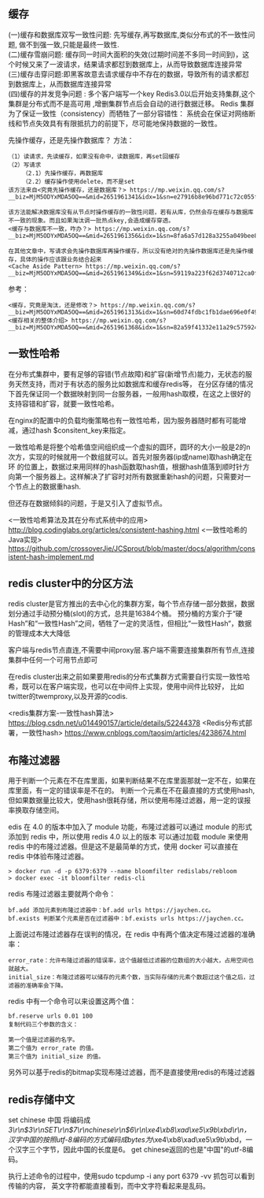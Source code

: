 ## 缓存
(一)缓存和数据库双写一致性问题: 先写缓存,再写数据库,类似分布式的不一致性问题, 做不到强一致,只能是最终一致性.        
(二)缓存雪崩问题: 缓存同一时间大面积的失效(过期时间差不多同一时间到)，这个时候又来了一波请求，结果请求都怼到数据库上，从而导致数据库连接异常
(三)缓存击穿问题:即黑客故意去请求缓存中不存在的数据，导致所有的请求都怼到数据库上，从而数据库连接异常    
(四)缓存的并发竞争问题 : 多个客户端写一个key
Redis3.0以后开始支持集群,这个集群是分布式而不是高可用 ,增删集群节点后会自动的进行数据迁移。
Redis 集群为了保证一致性（consistency）而牺牲了一部分容错性： 系统会在保证对网络断线和节点失效具有有限抵抗力的前提下，尽可能地保持数据的一致性。



先操作缓存，还是先操作数据库？
方法：
    
    （1）读请求，先读缓存，如果没有命中，读数据库，再set回缓存
    （2）写请求
        （2.1）先操作缓存，再数据库
        （2.2）缓存操作使用delete，而不是set
    该方法来自<究竟先操作缓存，还是数据库？> https://mp.weixin.qq.com/s?__biz=MjM5ODYxMDA5OQ==&mid=2651961341&idx=1&sn=e27916b8e96bd771c72c055f1f53e5be&chksm=bd2d02218a5a8b37ecffd78d20b65501645ac07c7ba2eb65b7e501a3eb9de023febe63bfdb36&scene=21#wechat_redirect
    
    该方法能解决数据库没有从节点时操作缓存的一致性问题，若有从库，仍然会存在缓存与数据库不一致的现象。而且如果淘汰调一批热点key,会造成缓存穿透。
    <缓存与数据库不一致，咋办？> https://mp.weixin.qq.com/s?__biz=MjM5ODYxMDA5OQ==&mid=2651961356&idx=1&sn=8fa6a57d128a3255a049bee868a7a917&chksm=bd2d0dd08a5a84c62c1ac1d90b9f4c11915c9e6780759d167da5343c43445759bce0f16de395&scene=21#wechat_redirect
    
    在其他文章中，写请求会先操作数据库再操作缓存，所以没有绝对的先操作数据库还是先操作缓存，具体的操作应该跟业务结合起来
    <Cache Aside Pattern> https://mp.weixin.qq.com/s?__biz=MjM5ODYxMDA5OQ==&mid=2651961349&idx=1&sn=59119a223f62d3740712ca0f62064f04&chksm=bd2d0dd98a5a84cf94d75e8e84ad7fe35fd040dfe02fe49db8dd64127c548aa194d2d169e149&scene=21#wechat_redirect
    
参考：
    
    <缓存，究竟是淘汰，还是修改？> https://mp.weixin.qq.com/s?__biz=MjM5ODYxMDA5OQ==&mid=2651961313&idx=1&sn=60d74fdbc1fb1dae696e0f4997c09f21&chksm=bd2d023d8a5a8b2bba2f8a3807492771a442495d27323d8dbfae670508fd0c46780308a9280d&scene=21#wechat_redirect
    <缓存相关的整体介绍> https://mp.weixin.qq.com/s?__biz=MjM5ODYxMDA5OQ==&mid=2651961368&idx=1&sn=82a59f41332e11a29c5759248bc1ba17&chksm=bd2d0dc48a5a84d293f5999760b994cee9b7e20e240c04d0ed442e139f84ebacf608d51f4342&scene=21#wechat_redirect


## 一致性哈希
在分布式集群中，要有足够的容错(节点故障)和扩容(新增节点)能力，无状态的服务天然支持，而对于有状态的服务比如数据库和缓存redis等，
在分区存储的情况下首先保证同一个数据映射到同一台服务器，一般用hash取模，在这之上很好的支持容错和扩容，就要一致性哈希。

在nginx的配置中的负载均衡策略也有一致性哈希，因为服务器随时都有可能增减，通过hash $consitent_key来指定。

一致性哈希是将整个哈希值空间组织成一个虚拟的圆环，圆环的大小一般是2的n次方，实现的时候就用一个数组就可以。首先对服务器(ip或name)取hash确定在环
的位置上，数据过来用同样的hash函数取hash值，根据hash值落到顺时针方向第一个服务器上。这样解决了扩容时对所有数据重新hash的问题，只需要对一个节点上的数据重hash.

但还存在数据倾斜的问题，于是又引入了虚拟节点。

<一致性哈希算法及其在分布式系统中的应用> http://blog.codinglabs.org/articles/consistent-hashing.html
<一致性哈希的Java实现> https://github.com/crossoverJie/JCSprout/blob/master/docs/algorithm/consistent-hash-implement.md


## redis cluster中的分区方法
redis cluster是官方推出的去中心化的集群方案，每个节点存储一部分数据，数据划分通过手动预分桶(slot)的方式，总共是16384个桶。
预分桶的方案介于“硬Hash”和“一致性Hash”之间，牺牲了一定的灵活性，但相比“一致性Hash“，数据的管理成本大大降低

客户端与redis节点直连,不需要中间proxy层.客户端不需要连接集群所有节点,连接集群中任何一个可用节点即可

在redis cluster出来之前如果要用redis的分布式集群方式需要自行实现一致性哈希，既可以在客户端实现，也可以在中间件上实现，使用中间件比较好，
比如twitter的twemproxy,以及开源的codis.

<redis集群方案-一致性hash算法> https://blog.csdn.net/u014490157/article/details/52244378
<Redis分布式部署，一致性hash> https://www.cnblogs.com/taosim/articles/4238674.html

## 布隆过滤器
用于判断一个元素在不在库里面，如果判断结果不在库里面那就一定不在，如果在库里面，有一定的错误率是不在的。
判断一个元素在不在最直接的方式使用hash,但如果数据量比较大，使用hash很耗存储，所以使用布隆过滤器，用一定的误报率换取存储空间。

edis 在 4.0 的版本中加入了 module 功能，布隆过滤器可以通过 module 的形式添加到 redis 中，所以使用 redis 4.0 以上的版本
可以通过加载 module 来使用 redis 中的布隆过滤器。但是这不是最简单的方式，使用 docker 可以直接在 redis 中体验布隆过滤器。

    > docker run -d -p 6379:6379 --name bloomfilter redislabs/rebloom
    > docker exec -it bloomfilter redis-cli
    
redis 布隆过滤器主要就两个命令：

    bf.add 添加元素到布隆过滤器中：bf.add urls https://jaychen.cc。
    bf.exists 判断某个元素是否在过滤器中：bf.exists urls https://jaychen.cc。

上面说过布隆过滤器存在误判的情况，在 redis 中有两个值决定布隆过滤器的准确率：

    error_rate：允许布隆过滤器的错误率，这个值越低过滤器的位数组的大小越大，占用空间也就越大。
    initial_size：布隆过滤器可以储存的元素个数，当实际存储的元素个数超过这个值之后，过滤器的准确率会下降。

redis 中有一个命令可以来设置这两个值：

    bf.reserve urls 0.01 100
    复制代码三个参数的含义：
    
    第一个值是过滤器的名字。
    第二个值为 error_rate 的值。
    第三个值为 initial_size 的值。

另外可以基于redis的bitmap实现布隆过滤器，而不是直接使用redis的布隆过滤器


## redis存储中文
set chinese 中国 将编码成*3\r\n$3\r\nSET\r\n$7\r\nchinese\r\n$6\r\n\xe4\xb8\xad\xe5\x9b\xbd\r\n，
汉字中国的按照utf-8编码的方式编码成bytes为*\xe4\xb8\xad\xe5\x9b\xbd，一个汉字三个字节，因此中国的长度是6。
get chinese返回的也是"中国"的utf-8编码。

执行上述命令的过程中，使用sudo tcpdump -i any port 6379 -vv 抓包可以看到传输的内容， 英文字符都能直接看到，而中文字符看起来是乱码。